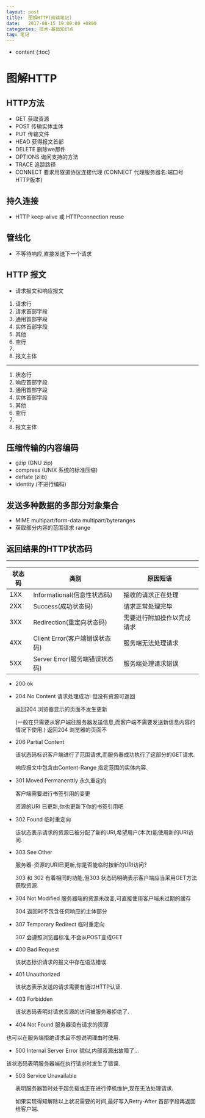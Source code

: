 ```yaml
---
layout: post
title:  图解HTTP(阅读笔记)
date:   2017-08-15 19:00:00 +0800
categories: 技术-基础知识点
tag: 笔记
---
```


* content
{:toc}

# 图解HTTP

## HTTP方法

- GET 获取资源
- POST 传输实体主体
- PUT 传输文件
- HEAD 获得报文首部
- DELETE 删除we那件
- OPTIONS 询问支持的方法
- TRACE 追踪路径
- CONNECT 要求用隧道协议连接代理 (CONNECT 代理服务器名:端口号 HTTP版本)

## 持久连接

- HTTP keep-alive 或 HTTPconnection reuse

## 管线化

- 不等待响应,直接发送下一个请求

## HTTP 报文

- 请求报文和响应报文
1. 请求行
2. 请求首部字段
3. 通用首部字段
4. 实体首部字段
5. 其他
6. 空行
7.
8. 报文主体

---

1. 状态行
2. 响应首部字段
3. 通用首部字段
4. 实体首部字段
5. 其他
6. 空行
7.
8. 报文主体


## 压缩传输的内容编码

- gzip (GNU zip)
- compress (UNIX 系统的标准压缩)
- deflate (zlib)
- identity (不进行编码)

## 发送多种数据的多部分对象集合

- MIME  multipart/form-data    multipart/byteranges
- 获取部分内容的范围请求 range

## 返回结果的HTTP状态码

---

状态码 | 类别 | 原因短语
---|---|---
1XX |Informational(信息性状态码)    | 接收的请求正在处理
2XX |Success(成功状态码)            | 请求正常处理完毕
3XX |Redirection(重定向状态码)      | 需要进行附加操作以完成请求
4XX |Client Error(客户端错误状态码) | 服务端无法处理请求
5XX |Server Error(服务端错误状态码) | 服务端处理请求错误

-  200 ok
-  204 No Content  请求处理成功! 但没有资源可返回

   返回204 浏览器显示的页面不发生更新

    (一般在只需要从客户端往服务器发送信息,而客户端不需要发送新信息内容的情况下使用.)  返回204 浏览器的页面不

-  206 Partial Content

   该状态码标识客户端进行了范围请求,而服务器成功执行了这部分的GET请求.

   响应报文中包含由Content-Range 指定范围的实体内容.

- 301 Moved Permanenttly  永久重定向

  客户端需要进行书签引用的变更

  资源的URI 已更新,你也更新下你的书签引用吧

- 302 Found  临时重定向

  该状态表示请求的资源已被分配了新的URI,希望用户(本次)能使用新的URI访问.

- 303 See Other

  服务器-资源的URI已更新,你是否能临时按新的URI访问?

  303 和 302 有着相同的功能,但303 状态码明确表示客户端应当采用GET方法获取资源.

- 304 Not Modified 服务器端的资源未改变,可直接使用客户端未过期的缓存

  304 返回时不包含任何响应的主体部分

- 307 Temporary Redirect 临时重定向

  307 会遵照浏览器标准,不会从POST变成GET

- 400 Bad Request

  该状态标识请求的报文中存在语法错误.

- 401 Unauthorized

  该状态表示发送的请求需要有通过HTTP认证.


- 403 Forbidden

  该状态码表明对请求资源的访问被服务器拒绝了.

- 404 Not Found  服务器没有请求的资源

 也可以在服务端拒绝请求且不想说明理由时使用.

- 500 Internal Server Error   貌似,内部资源出故障了...

 该状态码表明服务器端在执行请求时发生了错误.

- 503 Service Unavailable

  表明服务器暂时处于超负载或正在进行停机维护,现在无法处理请求.

  如果实现得知解除以上状况需要的时间,最好写入Retry-After 首部字段再返回给客户端.
